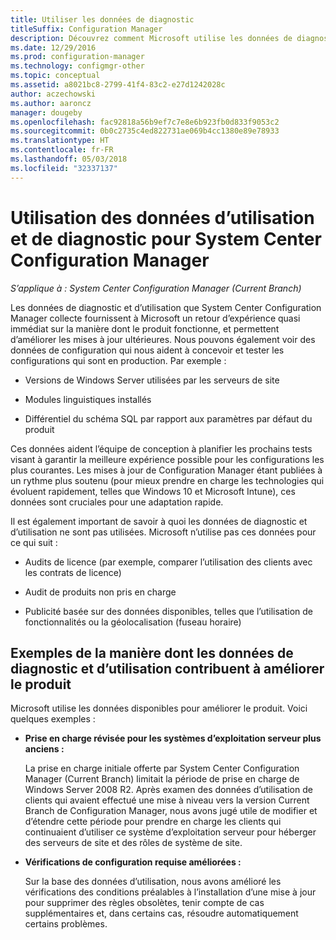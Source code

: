 ```yaml
---
title: Utiliser les données de diagnostic
titleSuffix: Configuration Manager
description: Découvrez comment Microsoft utilise les données de diagnostic et d’utilisation collectées par System Center Configuration Manager.
ms.date: 12/29/2016
ms.prod: configuration-manager
ms.technology: configmgr-other
ms.topic: conceptual
ms.assetid: a8021bc8-2799-41f4-83c2-e27d1242028c
author: aczechowski
ms.author: aaroncz
manager: dougeby
ms.openlocfilehash: fac92818a56b9ef7c7e8e6b923fb0d833f9053c2
ms.sourcegitcommit: 0b0c2735c4ed822731ae069b4cc1380e89e78933
ms.translationtype: HT
ms.contentlocale: fr-FR
ms.lasthandoff: 05/03/2018
ms.locfileid: "32337137"
---
```

# <a name="how-diagnostics-and-usage-data-is-used-for-system-center-configuration-manager"></a>Utilisation des données d’utilisation et de diagnostic pour System Center Configuration Manager

*S’applique à : System Center Configuration Manager (Current Branch)*

Les données de diagnostic et d’utilisation que System Center Configuration Manager collecte fournissent à Microsoft un retour d’expérience quasi immédiat sur la manière dont le produit fonctionne, et permettent d’améliorer les mises à jour ultérieures. Nous pouvons également voir des données de configuration qui nous aident à concevoir et tester les configurations qui sont en production. Par exemple :  

-   Versions de Windows Server utilisées par les serveurs de site  

-   Modules linguistiques installés  

-   Différentiel du schéma SQL par rapport aux paramètres par défaut du produit  

Ces données aident l’équipe de conception à planifier les prochains tests visant à garantir la meilleure expérience possible pour les configurations les plus courantes. Les mises à jour de Configuration Manager étant publiées à un rythme plus soutenu (pour mieux prendre en charge les technologies qui évoluent rapidement, telles que Windows 10 et Microsoft Intune), ces données sont cruciales pour une adaptation rapide.  

Il est également important de savoir à quoi les données de diagnostic et d’utilisation ne sont pas utilisées. Microsoft n’utilise pas ces données pour ce qui suit :  

-   Audits de licence (par exemple, comparer l’utilisation des clients avec les contrats de licence)  

-   Audit de produits non pris en charge  

-   Publicité basée sur des données disponibles, telles que l’utilisation de fonctionnalités ou la géolocalisation (fuseau horaire)  

##  <a name="bkmk_improve"></a> Exemples de la manière dont les données de diagnostic et d’utilisation contribuent à améliorer le produit  
Microsoft utilise les données disponibles pour améliorer le produit. Voici quelques exemples :  

-   **Prise en charge révisée pour les systèmes d’exploitation serveur plus anciens :**  

     La prise en charge initiale offerte par System Center Configuration Manager (Current Branch) limitait la période de prise en charge de Windows Server 2008 R2. Après examen des données d’utilisation de clients qui avaient effectué une mise à niveau vers la version Current Branch de Configuration Manager, nous avons jugé utile de modifier et d’étendre cette période pour prendre en charge les clients qui continuaient d’utiliser ce système d’exploitation serveur pour héberger des serveurs de site et des rôles de système de site.  

-   **Vérifications de configuration requise améliorées :**  

     Sur la base des données d’utilisation, nous avons amélioré les vérifications des conditions préalables à l’installation d’une mise à jour pour supprimer des règles obsolètes, tenir compte de cas supplémentaires et, dans certains cas, résoudre automatiquement certains problèmes.  
